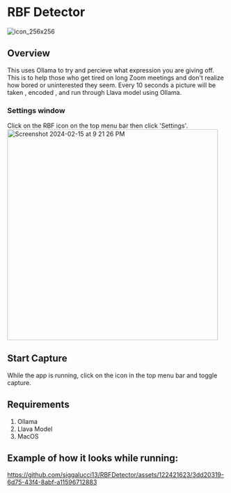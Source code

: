 # RBF Detector

![icon_256x256](https://github.com/siggalucci13/RBFDetector/assets/122421623/40444978-8737-4b9a-a366-8b8775f311f5)

## Overview

This uses Ollama to try and percieve what expression you are giving off. This is to help those who get tired on long Zoom meetings and don't realize how bored or uninterested they seem. Every 10 seconds a picture will be taken , encoded , and run through Llava model using Ollama.

### Settings window
Click on the RBF icon on the top menu bar then click 'Settings'. 
<img width="484" alt="Screenshot 2024-02-15 at 9 21 26 PM" src="https://github.com/siggalucci13/RBFDetector/assets/122421623/971715b2-3b92-4a11-87c3-1bef6a405038">

## Start Capture
While the app is running, click on the icon in the top menu bar and toggle capture.

## Requirements

1. Ollama
2. Llava Model
3. MacOS

## Example of how it looks while running:


https://github.com/siggalucci13/RBFDetector/assets/122421623/3dd20319-6d75-43f4-8abf-a11596712883


